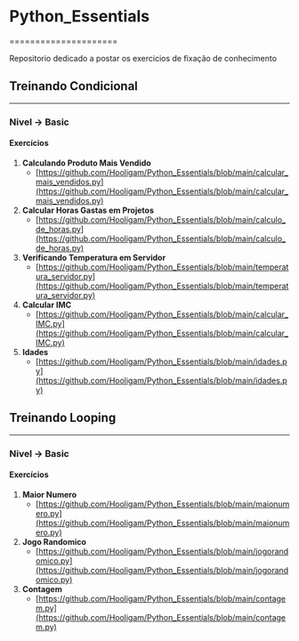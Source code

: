 # Python_Essentials
=====================

Repositorio dedicado a postar os exercicios de fixação de conhecimento


## Treinando Condicional
------------------------

### Nivel -> Basic

#### Exercícios

1. **Calculando Produto Mais Vendido**
	* [https://github.com/Hooligam/Python_Essentials/blob/main/calcular_mais_vendidos.py](https://github.com/Hooligam/Python_Essentials/blob/main/calcular_mais_vendidos.py)
2. **Calcular Horas Gastas em Projetos**
	* [https://github.com/Hooligam/Python_Essentials/blob/main/calculo_de_horas.py](https://github.com/Hooligam/Python_Essentials/blob/main/calculo_de_horas.py)
3. **Verificando Temperatura em Servidor**
	* [https://github.com/Hooligam/Python_Essentials/blob/main/temperatura_servidor.py](https://github.com/Hooligam/Python_Essentials/blob/main/temperatura_servidor.py)
4. **Calcular IMC**
	* [https://github.com/Hooligam/Python_Essentials/blob/main/calcular_IMC.py](https://github.com/Hooligam/Python_Essentials/blob/main/calcular_IMC.py)
5. **Idades**
	* [https://github.com/Hooligam/Python_Essentials/blob/main/idades.py](https://github.com/Hooligam/Python_Essentials/blob/main/idades.py)


## Treinando Looping
------------------------

### Nivel -> Basic

#### Exercícios

1. **Maior Numero**
	* [https://github.com/Hooligam/Python_Essentials/blob/main/maionumero.py](https://github.com/Hooligam/Python_Essentials/blob/main/maionumero.py)
2. **Jogo Randomico**
	* [https://github.com/Hooligam/Python_Essentials/blob/main/jogorandomico.py](https://github.com/Hooligam/Python_Essentials/blob/main/jogorandomico.py)
3. **Contagem**
	* [https://github.com/Hooligam/Python_Essentials/blob/main/contagem.py](https://github.com/Hooligam/Python_Essentials/blob/main/contagem.py)
